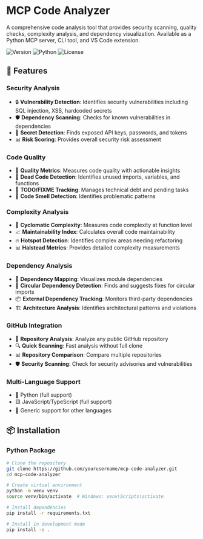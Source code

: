 # MCP Code Analyzer

A comprehensive code analysis tool that provides security scanning, quality checks, complexity analysis, and dependency visualization. Available as a Python MCP server, CLI tool, and VS Code extension.

![Version](https://img.shields.io/badge/version-1.0.0-blue)
![Python](https://img.shields.io/badge/python-3.10+-green)
![License](https://img.shields.io/badge/license-MIT-blue)

## 🚀 Features

### Security Analysis
- 🔒 **Vulnerability Detection**: Identifies security vulnerabilities including SQL injection, XSS, hardcoded secrets
- 🛡️ **Dependency Scanning**: Checks for known vulnerabilities in dependencies
- 🔑 **Secret Detection**: Finds exposed API keys, passwords, and tokens
- 📊 **Risk Scoring**: Provides overall security risk assessment

### Code Quality
- 📏 **Quality Metrics**: Measures code quality with actionable insights
- 🧹 **Dead Code Detection**: Identifies unused imports, variables, and functions
- 📝 **TODO/FIXME Tracking**: Manages technical debt and pending tasks
- 🎯 **Code Smell Detection**: Identifies problematic patterns

### Complexity Analysis
- 🧮 **Cyclomatic Complexity**: Measures code complexity at function level
- 📈 **Maintainability Index**: Calculates overall code maintainability
- 🔥 **Hotspot Detection**: Identifies complex areas needing refactoring
- 📊 **Halstead Metrics**: Provides detailed complexity measurements

### Dependency Analysis
- 🔗 **Dependency Mapping**: Visualizes module dependencies
- 🔄 **Circular Dependency Detection**: Finds and suggests fixes for circular imports
- 📦 **External Dependency Tracking**: Monitors third-party dependencies
- 🏗️ **Architecture Analysis**: Identifies architectural patterns and violations

### GitHub Integration
- 🐙 **Repository Analysis**: Analyze any public GitHub repository
- 🔍 **Quick Scanning**: Fast analysis without full clone
- 📊 **Repository Comparison**: Compare multiple repositories
- 🛡️ **Security Scanning**: Check for security advisories and vulnerabilities

### Multi-Language Support
- 🐍 Python (full support)
- 🟨 JavaScript/TypeScript (full support)
- 📄 Generic support for other languages

## 📦 Installation

### Python Package

```bash
# Clone the repository
git clone https://github.com/yourusername/mcp-code-analyzer.git
cd mcp-code-analyzer

# Create virtual environment
python -m venv venv
source venv/bin/activate  # Windows: venv\Scripts\activate

# Install dependencies
pip install -r requirements.txt

# Install in development mode
pip install -e .